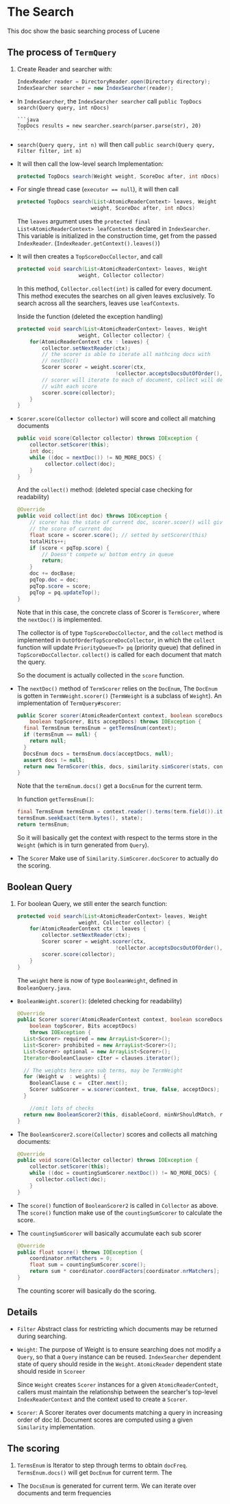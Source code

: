 # The Search
This doc show the basic searching process of Lucene

## The process of `TermQuery`
1. Create Reader and searcher with:

     ```java
     IndexReader reader = DirectoryReader.open(Directory directory);
     IndexSearcher searcher = new IndexSearcher(reader);
     ```
* In `IndexSearcher`, the `IndexSearcher searcher` call `public TopDocs search(Query query, int nDocs)`

      ```java
      TopDocs results = new searcher.search(parser.parse(str), 20)
      ```
* `search(Query query, int n)` will then call `public search(Query query,
  Filter filter, int n)`
* It will then call the low-level search Implementation:

    ```java
    protected TopDocs search(Weight weight, ScoreDoc after, int nDocs)
    ```
* For single thread case (`executor == null`), it will then call 

    ```java
    protected TopDocs search(List<AtomicReaderContext> leaves, Weight
                            weight, ScoreDoc after, int nDocs)
    ```
  The `leaves` argument uses the `protected final
  List<AtomicReaderContext> leafContexts` declared in `IndexSearcher`.
  This variable is initialized in the construction time, get from the
  passed `IndexReader`. (`IndexReader.getContext().leaves()`)
* It will then creates a `TopScoreDocCollector`, and call 
        
    ```java
    protected void search(List<AtomicReaderContext> leaves, Weight
                        weight, Collector collector)
    ```
  In this method, `Collector.collect(int)` is called for every document.
  This method executes the searches on all given leaves exclusively. To
  search across all the searchers, leaves use `leafContexts`.

    Inside the function (deleted the exception handling)

    ```java
    protected void search(List<AtomicReaderContext> leaves, Weight
                        weight, Collector collector) {
        for(AtomicReaderContext ctx : leaves) {
            collector.setNextReader(ctx);
            // the scorer is able to iterate all mathcing docs with
            // nextDoc()
            Scorer scorer = weight.scorer(ctx,
                                    !collector.acceptsDocsOutOfOrder(), true);
            // scorer will iterate to each of document, collect will deal
            // wiht each score
            scorer.score(collector);
        }
    }
    ```
* `Scorer.score(Collector collector)` will score and collect all matching
  documents

    ```java
    public void score(Collector collector) throws IOException {
        collector.setScorer(this);
        int doc;
        while ((doc = nextDoc()) != NO_MORE_DOCS) {
             collector.collect(doc);
        }
    }
    ```

    And the `collect()` method: (deleted special case checking for readability)
        
    ```java
    @Override
    public void collect(int doc) throws IOException {
        // scorer has the state of current doc, scorer.scoer() will give
        // the score of current doc
        float score = scorer.score(); // setted by setScorer(this)
        totalHits++;
        if (score < pqTop.score) {
            // Doesn't compete w/ bottom entry in queue
            return;
        }
        doc += docBase;
        pqTop.doc = doc;
        pqTop.score = score;
        pqTop = pq.updateTop();
    }
    ```

    Note that in this case, the concrete class of Scorer is `TermScorer`,
    where the `nextDoc()` is implemented. 

    The collector is of type `TopScoreDocCollector`, and the `collect`
    method is implemented in `OutOfOrderTopScoreDocCollector`, in which the
    `collect` function will update `PriorityQueue<T> pq` (priority queue) that defined in
    `TopScoreDocCollector`. `collect()` is called for each document that
    match the query.

    So the document is actually collected in the `score` function.
* The `nextDoc()` method of `TermScorer` relies on the
  `DocEnum`, The `DocEnum` is gotten in `TermWeight.scorer()`
  (`TermWeight` is a subclass of `Weight`). An
  implementation of `TermQuery#scorer`:
        
    ```java
    public Scorer scorer(AtomicReaderContext context, boolean scoreDocsInOrder,
        boolean topScorer, Bits acceptDocs) throws IOException {
      final TermsEnum termsEnum = getTermsEnum(context);
      if (termsEnum == null) {
        return null;
      }
      DocsEnum docs = termsEnum.docs(acceptDocs, null);
      assert docs != null;
      return new TermScorer(this, docs, similarity.simScorer(stats, context));
    }
    ```

    Note that the `termEnum.docs()` get a `DocsEnum` for the current term.

    In function `getTermsEnum()`:

    ```java
    final TermsEnum termsEnum = context.reader().terms(term.field()).iterator(null);
    termsEnum.seekExact(term.bytes(), state);
    return termsEnum;
    ```
    So it will basically get the context with respect to the terms store in
    the `Weight` (which is in turn generated from `Query`).
* The `Scorer` Make use of `Similarity.SimScorer.docScorer` to actually do the
  scoring. 

## Boolean Query
1. For boolean Query, we still enter the search function:

    ```java
    protected void search(List<AtomicReaderContext> leaves, Weight
                        weight, Collector collector) {
        for(AtomicReaderContext ctx : leaves {
            collector.setNextReader(ctx);
            Scorer scorer = weight.scorer(ctx,
                                    !collector.acceptsDocsOutOfOrder(), true);
            scorer.score(collector);
        }
    }
    ```

    The `weight` here is now of type `BooleanWeight`, defined in
    `BooleanQuery.java`.
* `BooleanWeight.scorer()`: (deleted checking for readability)

    ```java
    @Override
    public Scorer scorer(AtomicReaderContext context, boolean scoreDocsInOrder,
        boolean topScorer, Bits acceptDocs)
        throws IOException {
      List<Scorer> required = new ArrayList<Scorer>();
      List<Scorer> prohibited = new ArrayList<Scorer>();
      List<Scorer> optional = new ArrayList<Scorer>();
      Iterator<BooleanClause> cIter = clauses.iterator();

      // The weights here are sub terms, may be TermWeight
      for (Weight w  : weights) {
        BooleanClause c =  cIter.next();
        Scorer subScorer = w.scorer(context, true, false, acceptDocs);
      }

        //omit lots of checks
      return new BooleanScorer2(this, disableCoord, minNrShouldMatch, required, prohibited, optional, maxCoord);
    }
    ```
* The `BooleanScorer2.score(Collector)` scores and collects all matching documents:

    ```java
    @Override
    public void score(Collector collector) throws IOException {
        collector.setScorer(this);
        while ((doc = countingSumScorer.nextDoc()) != NO_MORE_DOCS) {
          collector.collect(doc);
        }
    }
    ```
* The `score()` function of `BooleanScorer2` is called in `Collector` as
  above. The `score()` function make use of the `countingSumScorer` to
  calculate the score.
* The `countingSumScorer` will basically accumulate each sub scorer

    ```java
    @Override
    public float score() throws IOException {
        coordinator.nrMatchers = 0;
        float sum = countingSumScorer.score();
        return sum * coordinator.coordFactors[coordinator.nrMatchers];
    }
    ```
  
  The counting scorer will basically do the scoring. 

## Details
* `Filter` Abstract class for restricting which documents may be returned
  during searching.
* `Weight`: The purpose of Weight is to ensure searching does not modify a
   `Query`, so that a `Query` instance can be reused. `IndexSearcher`
   dependent state of query should reside in the `Weight`. `AtomicReader`
   dependent state should reside in `Scoreer`

   Since `Weight` creates `Scorer` instances for a given
   `AtomicReaderContedt`, callers must maintain the relationship between
   the searcher's top-level `IndexReaderContext` and the context used to
   create a `Scorer`.

* `Scorer`: A Scorer iterates over documents matching a query in
  increasing order of doc Id. Document scores are computed using a given
  `Similarity` implementation. 

## The scoring
1. `TermsEnum` is Iterator to step through terms to obtain `docFreq`.
   `TermsEnum.docs()` will get `DocEnum` for current term. The 
* The `DocsEnum` is generated for current term. We can iterate over
   documents and term frequencies
